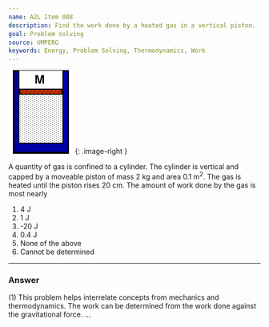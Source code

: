 ```yaml
---
name: A2L Item 088
description: Find the work done by a heated gas in a vertical piston.
goal: Problem solving
source: UMPERG
keywords: Energy, Problem Solving, Thermodynamics, Work
---
```


![Item088_fig1.gif](../images/Item088_fig1.gif){: .image-right } 

A quantity of gas is confined to a cylinder.  The cylinder is vertical
and capped by a moveable piston of mass 2 kg and area 0.1 m<sup>2</sup>.
The gas is heated until the piston rises 20 cm.  The amount of work done
by the gas is most nearly

1. 4 J
2. 1 J
3. -20 J
4. 0.4 J
5. None of the above
6. Cannot be determined


<hr/>

### Answer

(1) This problem helps interrelate concepts from mechanics and
thermodynamics.  The work can be determined from the work done against
the gravitational force.
...

